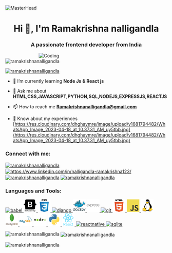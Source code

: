 ![MasterHead](https://lh3.googleusercontent.com/paNbleLd5nrYTZZC6xKDR1wqs5II1qKrwGCRVsg484EakePlr_NbGsRoY8PvyLqp1o1pckFNrFU1LoyS7jo9bpNMZcDe8EqMgjbJtKCn)





<h1 align="center">Hi 👋, I'm Ramakrishna nalligandla</h1>
<h3 align="center">A passionate frontend developer from India</h3>

<img align="right" alt="Coding" width="400" src="https://cdn.dribbble.com/users/1162077/screenshots/3848914/programmer.gif">

<p align="left"> <img src="https://komarev.com/ghpvc/?username=ramakrishnanalligandla&label=Profile%20views&color=0e75b6&style=flat" alt="ramakrishnanalligandla" /> </p>

<p align="left"> <a href="https://twitter.com/ramakrishnanalligandla" target="blank"><img src="https://img.shields.io/twitter/follow/ramakrishnanalligandla?logo=twitter&style=for-the-badge" alt="ramakrishnanalligandla" /></a> </p>

- 🌱 I’m currently learning **Node Js & React js**

- 💬 Ask me about **HTML,CSS,JAVASCRIPT,PYTHON,SQL,NODEJS,EXPRESSJS,REACTJS**

- 📫 How to reach me **Ramakrishnanalligandla@gmail.com**

- 📄 Know about my experiences [https://res.cloudinary.com/dhghavmre/image/upload/v1681794482/WhatsApp_Image_2023-04-18_at_10.37.31_AM_uy5tbb.jpg](https://res.cloudinary.com/dhghavmre/image/upload/v1681794482/WhatsApp_Image_2023-04-18_at_10.37.31_AM_uy5tbb.jpg)

<h3 align="left">Connect with me:</h3>
<p align="left">
<a href="https://twitter.com/@ramakri51874155" target="blank"><img align="center" src="https://raw.githubusercontent.com/rahuldkjain/github-profile-readme-generator/master/src/images/icons/Social/twitter.svg" alt="ramakrishnanalligandla" height="30" width="40" /></a>
<a href="https://linkedin.com/in/https://www.linkedin.com/in/nalligandla-ramakrishna123/" target="blank"><img align="center" src="https://raw.githubusercontent.com/rahuldkjain/github-profile-readme-generator/master/src/images/icons/Social/linked-in-alt.svg" alt="https://www.linkedin.com/in/nalligandla-ramakrishna123/" height="30" width="40" /></a>
<a href="https://instagram.com/Ramakrishnanalligandla" target="blank"><img align="center" src="https://raw.githubusercontent.com/rahuldkjain/github-profile-readme-generator/master/src/images/icons/Social/instagram.svg" alt="ramakrishnanalligandla" height="30" width="40" /></a>
<a href="https://www.youtube.com/c/@ramakrishnanalligandla301" target="blank"><img align="center" src="https://raw.githubusercontent.com/rahuldkjain/github-profile-readme-generator/master/src/images/icons/Social/youtube.svg" alt="ramakrishnanalligandla" height="30" width="40" /></a>
</p>

<h3 align="left">Languages and Tools:</h3>
<p align="left"> <a href="https://babeljs.io/" target="_blank" rel="noreferrer"> <img src="https://www.vectorlogo.zone/logos/babeljs/babeljs-icon.svg" alt="babel" width="40" height="40"/> </a> <a href="https://getbootstrap.com" target="_blank" rel="noreferrer"> <img src="https://raw.githubusercontent.com/devicons/devicon/master/icons/bootstrap/bootstrap-plain-wordmark.svg" alt="bootstrap" width="40" height="40"/> </a> <a href="https://www.w3schools.com/css/" target="_blank" rel="noreferrer"> <img src="https://raw.githubusercontent.com/devicons/devicon/master/icons/css3/css3-original-wordmark.svg" alt="css3" width="40" height="40"/> </a> <a href="https://www.djangoproject.com/" target="_blank" rel="noreferrer"> <img src="https://cdn.worldvectorlogo.com/logos/django.svg" alt="django" width="40" height="40"/> </a> <a href="https://www.docker.com/" target="_blank" rel="noreferrer"> <img src="https://raw.githubusercontent.com/devicons/devicon/master/icons/docker/docker-original-wordmark.svg" alt="docker" width="40" height="40"/> </a> <a href="https://expressjs.com" target="_blank" rel="noreferrer"> <img src="https://raw.githubusercontent.com/devicons/devicon/master/icons/express/express-original-wordmark.svg" alt="express" width="40" height="40"/> </a> <a href="https://git-scm.com/" target="_blank" rel="noreferrer"> <img src="https://www.vectorlogo.zone/logos/git-scm/git-scm-icon.svg" alt="git" width="40" height="40"/> </a> <a href="https://www.w3.org/html/" target="_blank" rel="noreferrer"> <img src="https://raw.githubusercontent.com/devicons/devicon/master/icons/html5/html5-original-wordmark.svg" alt="html5" width="40" height="40"/> </a> <a href="https://developer.mozilla.org/en-US/docs/Web/JavaScript" target="_blank" rel="noreferrer"> <img src="https://raw.githubusercontent.com/devicons/devicon/master/icons/javascript/javascript-original.svg" alt="javascript" width="40" height="40"/> </a> <a href="https://www.linux.org/" target="_blank" rel="noreferrer"> <img src="https://raw.githubusercontent.com/devicons/devicon/master/icons/linux/linux-original.svg" alt="linux" width="40" height="40"/> </a> <a href="https://www.mongodb.com/" target="_blank" rel="noreferrer"> <img src="https://raw.githubusercontent.com/devicons/devicon/master/icons/mongodb/mongodb-original-wordmark.svg" alt="mongodb" width="40" height="40"/> </a> <a href="https://www.mysql.com/" target="_blank" rel="noreferrer"> <img src="https://raw.githubusercontent.com/devicons/devicon/master/icons/mysql/mysql-original-wordmark.svg" alt="mysql" width="40" height="40"/> </a> <a href="https://nodejs.org" target="_blank" rel="noreferrer"> <img src="https://raw.githubusercontent.com/devicons/devicon/master/icons/nodejs/nodejs-original-wordmark.svg" alt="nodejs" width="40" height="40"/> </a> <a href="https://www.python.org" target="_blank" rel="noreferrer"> <img src="https://raw.githubusercontent.com/devicons/devicon/master/icons/python/python-original.svg" alt="python" width="40" height="40"/> </a> <a href="https://reactjs.org/" target="_blank" rel="noreferrer"> <img src="https://raw.githubusercontent.com/devicons/devicon/master/icons/react/react-original-wordmark.svg" alt="react" width="40" height="40"/> </a> <a href="https://reactnative.dev/" target="_blank" rel="noreferrer"> <img src="https://reactnative.dev/img/header_logo.svg" alt="reactnative" width="40" height="40"/> </a> <a href="https://www.sqlite.org/" target="_blank" rel="noreferrer"> <img src="https://www.vectorlogo.zone/logos/sqlite/sqlite-icon.svg" alt="sqlite" width="40" height="40"/> </a> </p>

<p><img align="left" src="https://github-readme-stats.vercel.app/api/top-langs?username=ramakrishnanalligandla&show_icons=true&locale=en&layout=compact" alt="ramakrishnanalligandla" /></p>

<p>&nbsp;<img align="center" src="https://github-readme-stats.vercel.app/api?username=ramakrishnanalligandla&show_icons=true&locale=en" alt="ramakrishnanalligandla" /></p>

<p><img align="center" src="https://github-readme-streak-stats.herokuapp.com/?user=ramakrishnanalligandla&" alt="ramakrishnanalligandla" /></p>
